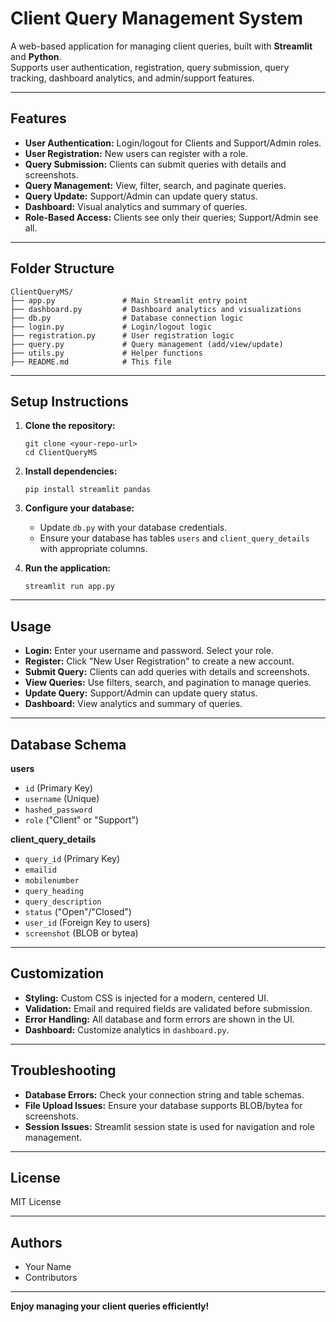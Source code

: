 # Client Query Management System

A web-based application for managing client queries, built with **Streamlit** and **Python**.  
Supports user authentication, registration, query submission, query tracking, dashboard analytics, and admin/support features.

---

## Features

- **User Authentication:** Login/logout for Clients and Support/Admin roles.
- **User Registration:** New users can register with a role.
- **Query Submission:** Clients can submit queries with details and screenshots.
- **Query Management:** View, filter, search, and paginate queries.
- **Query Update:** Support/Admin can update query status.
- **Dashboard:** Visual analytics and summary of queries.
- **Role-Based Access:** Clients see only their queries; Support/Admin see all.

---

## Folder Structure

```
ClientQueryMS/
├── app.py               # Main Streamlit entry point
├── dashboard.py         # Dashboard analytics and visualizations
├── db.py                # Database connection logic
├── login.py             # Login/logout logic
├── registration.py      # User registration logic
├── query.py             # Query management (add/view/update)
├── utils.py             # Helper functions
├── README.md            # This file
```

---

## Setup Instructions

1. **Clone the repository:**
   ```
   git clone <your-repo-url>
   cd ClientQueryMS
   ```

2. **Install dependencies:**
   ```
   pip install streamlit pandas
   ```

3. **Configure your database:**
   - Update `db.py` with your database credentials.
   - Ensure your database has tables `users` and `client_query_details` with appropriate columns.

4. **Run the application:**
   ```
   streamlit run app.py
   ```

---

## Usage

- **Login:** Enter your username and password. Select your role.
- **Register:** Click "New User Registration" to create a new account.
- **Submit Query:** Clients can add queries with details and screenshots.
- **View Queries:** Use filters, search, and pagination to manage queries.
- **Update Query:** Support/Admin can update query status.
- **Dashboard:** View analytics and summary of queries.

---

## Database Schema

**users**
- `id` (Primary Key)
- `username` (Unique)
- `hashed_password`
- `role` ("Client" or "Support")

**client_query_details**
- `query_id` (Primary Key)
- `emailid`
- `mobilenumber`
- `query_heading`
- `query_description`
- `status` ("Open"/"Closed")
- `user_id` (Foreign Key to users)
- `screenshot` (BLOB or bytea)

---

## Customization

- **Styling:** Custom CSS is injected for a modern, centered UI.
- **Validation:** Email and required fields are validated before submission.
- **Error Handling:** All database and form errors are shown in the UI.
- **Dashboard:** Customize analytics in `dashboard.py`.

---

## Troubleshooting

- **Database Errors:** Check your connection string and table schemas.
- **File Upload Issues:** Ensure your database supports BLOB/bytea for screenshots.
- **Session Issues:** Streamlit session state is used for navigation and role management.

---

## License

MIT License

---

## Authors

- Your Name
- Contributors

---

**Enjoy managing your client queries efficiently!**
